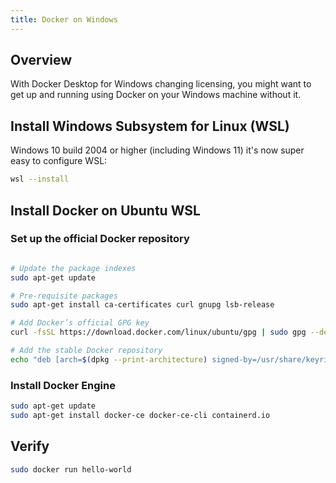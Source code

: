 ```yaml
---
title: Docker on Windows
---
```


## Overview

With Docker Desktop for Windows changing licensing, you might want to get up and running using Docker on your Windows machine without it.

## Install Windows Subsystem for Linux (WSL)

Windows 10 build 2004 or higher (including Windows 11) it's now super easy to configure WSL:

```bash
wsl --install
```

## Install Docker on Ubuntu WSL

### Set up the official Docker repository

```bash

# Update the package indexes
sudo apt-get update

# Pre-requisite packages
sudo apt-get install ca-certificates curl gnupg lsb-release

# Add Docker’s official GPG key
curl -fsSL https://download.docker.com/linux/ubuntu/gpg | sudo gpg --dearmor -o /usr/share/keyrings/docker-archive-keyring.gpg

# Add the stable Docker repository
echo "deb [arch=$(dpkg --print-architecture) signed-by=/usr/share/keyrings/docker-archive-keyring.gpg] https://download.docker.com/linux/ubuntu $(lsb_release -cs) stable" | sudo tee /etc/apt/sources.list.d/docker.list > /dev/null
```

### Install Docker Engine

```bash
sudo apt-get update
sudo apt-get install docker-ce docker-ce-cli containerd.io
```

## Verify

```bash
sudo docker run hello-world
```
